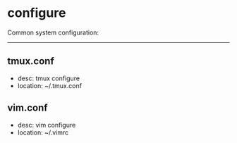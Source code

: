 configure
========

Common system configuration:

---

## tmux.conf

* desc: tmux configure
* location: ~/.tmux.conf

## vim.conf

* desc: vim configure
* location: ~/.vimrc

